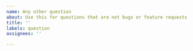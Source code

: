 ```yaml
---
name: Any other question
about: Use this for questions that are not bugs or feature requests
title: ''
labels: question
assignees: ''

---
```



